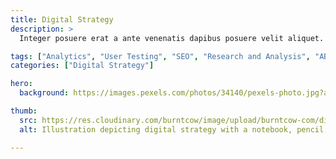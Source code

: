 ```yaml
---
title: Digital Strategy
description: >
  Integer posuere erat a ante venenatis dapibus posuere velit aliquet. Donec sed odio dui. Maecenas faucibus mollis interdum. Nulla vitae elit libero, a pharetra augue. Etiam porta sem malesuada magna mollis euismod.

tags: ["Analytics", "User Testing", "SEO", "Research and Analysis", "AB Testing" ]
categories: ["Digital Strategy"]

hero:
  background: https://images.pexels.com/photos/34140/pexels-photo.jpg?auto=compress&cs=tinysrgb&dpr=2&h=750&w=1260

thumb: 
  src: https://res.cloudinary.com/burntcow/image/upload/burntcow-com/digital-strategy.svg
  alt: Illustration depicting digital strategy with a notebook, pencil, and pen

---
```

